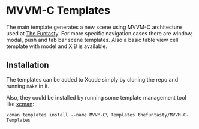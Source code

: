 # MVVM-C Templates

The main template generates a new scene using MVVM-C architecture used at [The Funtasty](https://thefuntasty.com). For more specific navigation cases there are window, modal, push and tab bar scene templates. Also a basic table view cell template with model and XIB is available.

## Installation

The templates can be added to Xcode simply by cloning the repo and running `make` in it.

Also, they could be installed by running some template management tool like [xcman](https://github.com/josefdolezal/xcman):

```
xcman templates install --name MVVM-C\ Templates thefuntasty/MVVM-C-Templates
```
